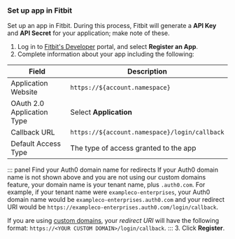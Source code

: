 ### Set up app in Fitbit
Set up an app in Fitbit. During this process, Fitbit will generate a **API Key** and **API Secret** for your application; make note of these.
1. Log in to [Fitbit's Developer](https://dev.fitbit.com) portal, and select **Register an App**.
2. Complete information about your app including the following:

| Field  | Description |
| - | - |
| Application Website | `https://${account.namespace}` |
| OAuth 2.0 Application Type | Select **Application** |
| Callback URL | `https://${account.namespace}/login/callback` |
| Default Access Type | The type of access granted to the app |

::: panel Find your Auth0 domain name for redirects
If your Auth0 domain name is not shown above and you are not using our custom domains feature, your domain name is your tenant name, plus `.auth0.com`. For example, if your tenant name were `exampleco-enterprises`, your Auth0 domain name would be `exampleco-enterprises.auth0.com` and your redirect URI would be `https://exampleco-enterprises.auth0.com/login/callback`.

If you are using [custom domains](https://auth0.com/docs/custom-domains), your <dfn data-key="callback">redirect URI</dfn> will have the following format: `https://<YOUR CUSTOM DOMAIN>/login/callback`.
:::
3. Click **Register**.
